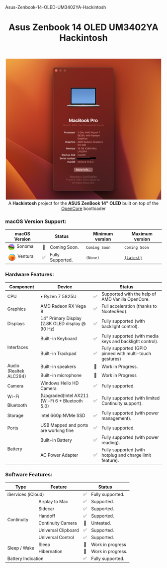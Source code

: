 Asus-Zenbook-14-OLED-UM3402YA-Hackintosh
<h1 align="center">Asus Zenbook 14 OLED UM3402YA Hackintosh</h1>
<br>
<p align="center">
  <img
      src="https://github.com/Ar3f-Rez/Asus-Zenbook-14-OLED-UM3402YA-Hackintosh/blob/main/src/screen.png"
      alt="UM3402"
      class="center"
      width=500px
    >
  <br>
  A <b>Hackintosh</b> project for the <b>ASUS ZenBook 14" OLED</b> built on top of the <a href="https://github.com/acidanthera/OpenCorePkg">OpenCore</a> bootloader
</p>

### macOS Version Support:
<table>
  <thead>
    <tr>
      <th>macOS Version</th>
      <th colspan=2>Status</th>
      <th>Minimum version</th>
      <th>Maximum version</th>
    </tr>
  </thead>
  <tbody>
  <!-- macOS 14 -->
    <tr>
      <td>
        <img
          src="https://github.com/Ar3f-Rez/Asus-Zenbook-14-OLED-UM3402YA-Hackintosh/blob/main/src/sonoma_logo.png?raw=true"
          width=22
          hspace=2
          align="top"
        />
        Sonoma
      </td>
      <td style="text-align: center;">🚧</td>
      <td>Coming Soon.</td>
      <td><code>Coming Soon</code></td>
      <td><code>Coming Soon</code></a></td>
    </tr>
  <!-- macOS 13 -->
    <tr>
      <td>
        <img
          src="https://raw.githubusercontent.com/Qonfused/ASUS-ZenBook-Duo-14-UX481-Hackintosh/main/docs/assets/README/ventura.png"
          width=25
          hspace=2
          align="top"
        />
        Ventura
      </td>
      <td style="text-align: center;">✅</td>
      <td>Fully Supported.</td>
      <td><code>(None)</code></td>
      <td><a href="https://apps.apple.com/us/app/macos-ventura/id1638787999"><code>(Latest)</code></a></td>
    </tr>
</table>



### Hardware Features:
<table>
  <thead>
    <tr>
      <th>Component</th>
      <th>Device</th>
      <th colspan=2>Status</th>
    </tr>
  </thead>
  <tbody>
  <!-- Processor -->
    <tr>
      <td>CPU</td>
      <td>• Ryzen 7 5825U</td>
      <td style="text-align: center;">✅</td>
      <td>Supported with the help of AMD Vanilla OpenCore.</td>
    </tr>
  <!-- Graphics -->
    <tr>
      <td rowspan=1>Graphics</td>
      <td>AMD Radeon RX Vega 8</td>
      <td style="text-align: center;">✅</td>
      <td>Full acceleration (thanks to NootedRed).</td>
    </tr>
  <!-- Displays -->
    <tr>
      <td rowspan=1>Displays</td>
      <td>14" Primary Display<br>(2.8K OLED display @ 90 Hz)</td>
      <td style="text-align: center;">✅</td>
      <td>Fully supported (with backlight control).</td>
    </tr>
  <!-- Interfaces -->
    <tr>
      <td rowspan=2>Interfaces</td>
      <td>Built-in Keyboard</td>
      <td style="text-align: center;">✅</td>
      <td>Fully supported (with media keys and backlight control).</td>
    </tr>
    <tr>
      <td>Built-in Trackpad</td>
      <td style="text-align: center;">✅</td>
      <td>Fully supported (GPIO pinned with multi-touch gestures)</td>
    </tr>
  <!-- Audio -->
    <tr>
      <td rowspan=2>Audio<br>(Realtek ALC294)</td>
      <td>Built-in speakers</td>
      <td style="text-align: center;">🚧</td>
      <td>Work in Progress.</td>
    </tr>
    <tr>
      <td>Built-in microphone</td>
      <td style="text-align: center;">🚧</td>
      <td>Work in Progress</td>
    </tr>
  <!-- Camera -->
    <tr>
      <td>Camera</td>
      <td>Windows Hello HD Camera</td>
      <td style="text-align: center;">✅</td>
      <td>Fully supported.</td>
    </tr>
  <!-- Wi-Fi + Bluetooth -->
    <tr>
      <td>Wi-Fi</td>
      <td rowspan=2>(Upgraded)Intel AX211<br>(Wi-Fi 6 + Bluetooth 5.0)</td>
      <td rowspan=2 style="text-align: center;">✅</td>
      <td rowspan=2>Fully supported (with limited Continuity support).</td>
    </tr>
    <tr>
      <td>Bluetooth</td>
    </tr>
  <!-- Storage -->
    <tr>
      <td>Storage</td>
      <td>Intel 660p NVMe SSD</td>
      <td style="text-align: center;">✅</td>
      <td>Fully supported (with power management).</td>
    </tr>
  <!-- Ports -->
    <tr>
      <td>Ports</td>
      <td>USB Mapped and ports are working fine</td>
      <td style="text-align: center;">✅</td>
      <td>Fully supported.</td>
    </tr>
  <!-- Battery and Power -->
    <tr>
      <td rowspan=2>Battery</td>
      <td>Built-in Battery</td>
      <td style="text-align: center;">✅</td>
      <td>Fully supported (with power reading).</td>
    </tr>
    <tr>
      <td>AC Power Adapter</td>
      <td style="text-align: center;">✅</td>
      <td>Fully supported (with hotplug and charge limit feature).</td>
    </tr>
  </tbody>
</table>

### Software Features:
<table>
  <thead>
    <tr>
      <th>Type</th>
      <th>Feature</th>
      <th colspan=2>Status</th>
    </tr>
  </thead>
  <tbody>
  <!-- iServices -->
    <tr>
      <td colspan=2>iServices (iCloud)</td>
      <td style="text-align: center;">✅</td>
      <td>Fully supported.</td>
    </tr>
  <!-- Continuity -->
    <tr>
      <td rowspan=6>Continuity</td>
      <td>Airplay to Mac</td>
      <td style="text-align: center;">✅</td>
      <td>Supported.</td>
    <tr>
      <td>Sidecar</td>
      <td style="text-align: center;">✅</td>
      <td>Supported.</td>
    <tr>
      <td>Handoff</td>
      <td style="text-align: center;">✅</td>
      <td>Supported.</td>
    </tr>
    <tr>
      <td>Continuity Camera</td>
      <td style="text-align: center;">🚧</td>
      <td>Untested.</td>
    </tr>
    <tr>
      <td>Universal Clipboard</td>
      <td style="text-align: center;">✅</td>
      <td>Supported.</td>
    </tr>
    <tr>
      <td>Universal Control</td>
      <td style="text-align: center;">✅</td>
      <td>Supported.</td>
    </tr>
  <!-- Sleep + Wake -->
    <tr>
      <td rowspan=2>Sleep / Wake</td>
      <td>Sleep</td>
      <td style="text-align: center;">🚧</td>
      <td>Work in progress</td>
    </tr>
    <tr>
      <td>Hibernation</td>
      <td style="text-align: center;">🚧</td>
      <td>Work in progress.</td>
    </tr>
  <!-- Battery meter -->
    <tr>
      <td colspan=2>Battery Indication</td>
      <td style="text-align: center;">✅</td>
      <td>Fully supported.</td>
    </tr>
</table>

  
